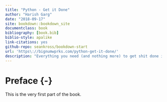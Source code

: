 ```yaml
--- 
title: "Python - Get it Done"
author: "Harish Garg"
date: "2018-09-17"
site: bookdown::bookdown_site
documentclass: book
bibliography: [book.bib]
biblio-style: apalike
link-citations: yes
github-repo: seankross/bookdown-start
url: 'https\://bignumwprks.com/python-get-it-done/'
description: "Everything you need (and nothing more) to get shit done in Python."
---
```


# Preface {-}

This is the very first part of the book.
